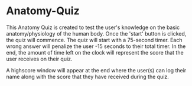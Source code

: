 # Anatomy-Quiz

This Anatomy Quiz is created to test the user's knowledge on the basic anatomy/physiology of the human body. Once the 'start' button is clicked, the quiz will commence. The quiz will start with a 75-second timer. Each wrong answer will penalize the user -15 seconds to their total timer. In the end, the amount of time left on the clock will represent the score that the user receives on their quiz. 

A highscore window will appear at the end where the user(s) can log their name along with the score that they have received during the quiz.
